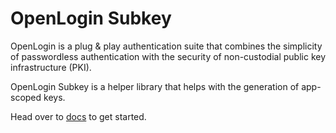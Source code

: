 # OpenLogin Subkey

OpenLogin is a plug & play authentication suite that combines the simplicity of passwordless authentication with the security of non-custodial public key infrastructure (PKI).

OpenLogin Subkey is a helper library that helps with the generation of app-scoped keys.

Head over to [docs](https://docs.tor.us/open-login/get-started) to get started.

